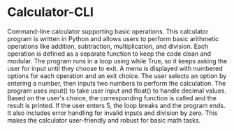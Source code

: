 # Calculator-CLI
Command-line calculator supporting basic operations.
This calculator program is written in Python and allows users to perform basic arithmetic operations like addition, subtraction, multiplication, and division. Each operation is defined as a separate function to keep the code clean and modular. The program runs in a loop using while True, so it keeps asking the user for input until they choose to exit. A menu is displayed with numbered options for each operation and an exit choice. The user selects an option by entering a number, then inputs two numbers to perform the calculation. The program uses input() to take user input and float() to handle decimal values. Based on the user's choice, the corresponding function is called and the result is printed. If the user enters 5, the loop breaks and the program ends. It also includes error handling for invalid inputs and division by zero. This makes the calculator user-friendly and robust for basic math tasks.
